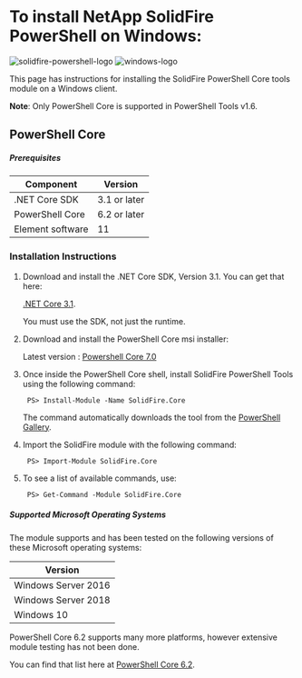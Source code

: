 # To install NetApp SolidFire PowerShell on Windows:

![solidfire-powershell-logo](../../Install/product.png)   ![windows-logo](windows10-logo-small.png)

This page has instructions for installing the SolidFire PowerShell Core tools module on a Windows client. 

**Note**: Only PowerShell Core is supported in PowerShell Tools v1.6. 

## PowerShell Core

##### Prerequisites

| Component            | Version          |
|----------------------|------------------|
| .NET Core SDK        | 3.1 or later     |
| PowerShell Core      | 6.2 or later     |
| Element software     | 11               |

### Installation Instructions
1. Download and install the .NET Core SDK, Version 3.1. You can get that here: 

   [.NET Core 3.1](https://dotnet.microsoft.com/download/dotnet-core/3.1/).

   You must use the SDK, not just the runtime.

2. Download and install the PowerShell Core msi installer: 

   Latest version : [Powershell Core 7.0](https://github.com/PowerShell/PowerShell/)

3. Once inside the PowerShell Core shell, install SolidFire PowerShell Tools using the following command:

        PS> Install-Module -Name SolidFire.Core

   The command automatically downloads the tool from the [PowerShell Gallery](powershellgallery.com).

4. Import the SolidFire module with the following command:

        PS> Import-Module SolidFire.Core

5. To see a list of available commands, use:

        PS> Get-Command -Module SolidFire.Core

##### Supported Microsoft Operating Systems

The module supports and has been tested on the following versions of these Microsoft operating systems:

| Version                |
|------------------------|
| Windows Server 2016    |
| Windows Server 2018    |
| Windows 10             |

PowerShell Core 6.2 supports many more platforms, however extensive module testing has not been done.

You can find that list here at [PowerShell Core 6.2](https://devblogs.microsoft.com/powershell/general-availability-of-powershell-core-6-2/).
